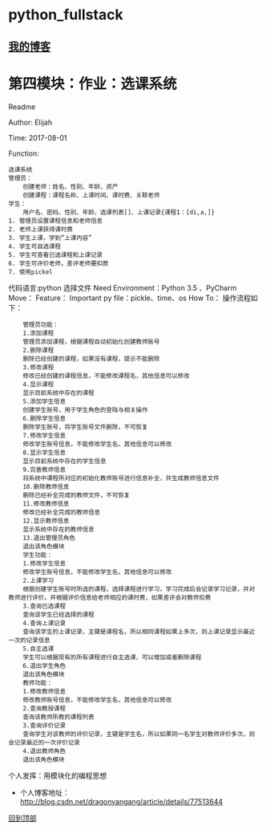 # python_fullstack
## [我的博客](http://blog.csdn.net/dragonyangang "我的博客")

# 第四模块：作业：选课系统
Readme

Author: Elijah

Time: 2017-08-01

Function:
  
    选课系统
	管理员：
        创建老师：姓名、性别、年龄、资产
        创建课程：课程名称、上课时间、课时费、关联老师
    学生：
    	用户名、密码、性别、年龄、选课列表[]、上课记录{课程1：[di,a,]}
    1. 管理员设置课程信息和老师信息
    2. 老师上课获得课时费
    3. 学生上课，学到“上课内容”
    4. 学生可自选课程
    5. 学生可查看已选课程和上课记录
    6. 学生可评价老师，差评老师要扣款
    7. 使用pickel
    
 代码语言:python
 选择文件
 Need Environment：Python 3.5 、PyCharm
 Move：
 Feature：
 Important py file：pickle、time、os
 How To：
 操作流程如下：
    
    	管理员功能：
		1.添加课程
		管理员添加课程，根据课程自动初始化创建教师账号
		2.删除课程
		删除已经创建的课程，如果没有课程，提示不能删除
		3.修改课程
		修改已经创建的课程信息，不能修改课程名，其他信息可以修改
		4.显示课程
		显示目前系统中存在的课程
		5.添加学生信息
		创建学生账号，用于学生角色的登陆与相关操作
		6.删除学生信息
		删除学生账号，将学生账号文件删除，不可恢复
		7.修改学生信息
		修改学生账号信息，不能修改学生名，其他信息可以修改
		8.显示学生信息
		显示目前系统中存在的学生信息
		9.完善教师信息
		将系统中课程所对应的初始化教师账号进行信息补全，并生成教师信息文件
		10.删除教师信息
		删除已经补全完成的教师文件，不可恢复
		11.修改教师信息
		修改已经补全完成的教师信息
		12.显示教师信息
		显示系统中存在的教师信息
		13.退出管理员角色
		退出该角色模块
    	学生功能：
		1.修改学生信息
		修改学生账号信息，不能修改学生名，其他信息可以修改
		2.上课学习
		根据创建学生账号时所选的课程，选择课程进行学习，学习完成后会记录学习记录，并对教师进行评价，并根据评价信息给老师相应的课时费，如果差评会对教师扣费
		3.查询已选课程
		查询该学生已经选择的课程
		4.查询上课记录
		查询该学生的上课记录，主键是课程名，所以相同课程如果上多次，则上课记录显示最近一次的记录信息
		5.自主选课
		学生可以根据现有的所有课程进行自主选课，可以增加或者删除课程
		6.退出学生角色
		退出该角色模块
    	教师功能：
		1.修改教师信息
		修改教师账号信息，不能修改学生名，其他信息可以修改
		2.查询教授课程
		查询该教师所教的课程列表
		3.查询评价记录
		查询学生对该教师的评价记录，主键是学生名，所以如果同一名学生对教师评价多次，则会记录最近的一次评价记录
		4.退出教师角色
		退出该角色模块
  个人发挥：用模块化的编程思想
- 个人博客地址：http://blog.csdn.net/dragonyangang/article/details/77513644

[回到顶部](#readme)


